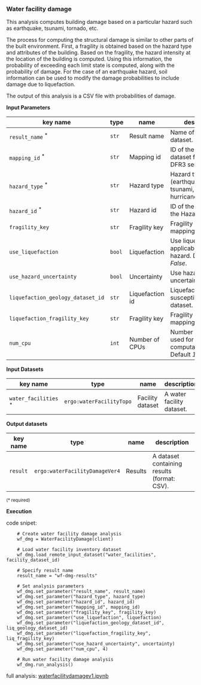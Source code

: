 ### Water facility damage

This analysis computes building damage based on a particular hazard such as earthquake, tsunami, tornado, etc.

The process for computing the structural damage is similar to other parts of the built environment. First, a fragility
is obtained based on the hazard type and attributes of the building. Based on the fragility, the hazard intensity at the 
location of the building is computed. Using this information, the probability of exceeding each limit state is computed, 
along with the probability of damage. For the case of an earthquake hazard, soil information can be used to
modify the damage probabilities to include damage due to liquefaction.  

The output of this analysis is a CSV file with probabilities of damage.

**Input Parameters**

key name | type | name | description
--- | --- | --- | ---
`result_name` <sup>*</sup> | `str` | Result name | Name of the result dataset.
`mapping_id` <sup>*</sup> | `str` | Mapping id | ID of the mapping dataset from the DFR3 service.
`hazard_type` <sup>*</sup> | `str` | Hazard type | Hazard type (earthquake, tsunami, tornado, hurricaneWindfields). 
`hazard_id` <sup>*</sup> | `str` | Hazard id | ID of the hazard from the Hazard service.
`fragility_key` | `str` | Fragility key | Fragility key used in mapping dataset.
`use_liquefaction` | `bool` | Liquefaction | Use liquefaction, if applicable to the hazard. Default is <br>*False*.
`use_hazard_uncertainty` | `bool` | Uncertainty | Use hazard uncertainty.
`liquefaction_geology_dataset_id` | `str` | Liquefaction id | Liquefaction susceptibility dataset.
`liquefaction_fragility_key` | `str` | Fragility key | Fragility key used in mapping dataset.
`num_cpu` | `int` | Number of CPUs | Number of CPUs used for parallel computations. <br>Default *1*.

**Input Datasets**

key name | type | name | description
--- | --- | --- | ---
`water_facilities` <sup>*</sup> | `ergo:waterFacilityTopo` | Facility dataset |  A water facility dataset.

**Output datasets** 

key name | type | name | description
--- | --- | --- | ---
`result` | `ergo:waterFacilityDamageVer4` | Results | A dataset containing results (format: CSV).

<small>(* required)</small>

**Execution**

code snipet:

```
    # Create water facility damage analysis
    wf_dmg = WaterFacilityDamage(client)

    # Load water facility inventory dataset
    wf_dmg.load_remote_input_dataset("water_facilities", facility_dataset_id)

    # Specify result name
    result_name = "wf-dmg-results"

    # Set analysis parameters
    wf_dmg.set_parameter("result_name", result_name)
    wf_dmg.set_parameter("hazard_type", hazard_type)
    wf_dmg.set_parameter("hazard_id", hazard_id)
    wf_dmg.set_parameter("mapping_id", mapping_id)
    wf_dmg.set_parameter("fragility_key", fragility_key)
    wf_dmg.set_parameter("use_liquefaction", liquefaction)
    wf_dmg.set_parameter("liquefaction_geology_dataset_id", liq_geology_dataset_id)
    wf_dmg.set_parameter("liquefaction_fragility_key", liq_fragility_key)
    wf_dmg.set_parameter("use_hazard_uncertainty", uncertainty)
    wf_dmg.set_parameter("num_cpu", 4)

    # Run water facility damage analysis
    wf_dmg.run_analysis()
```

full analysis: [waterfacilitydamagev1.ipynb](https://github.com/IN-CORE/incore-docs/blob/master/notebooks/waterfacilitydamagev1.ipynb)